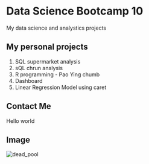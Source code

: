 # Data Science Bootcamp 10
 My data science and analystics projects

## My personal projects

1. SQL supermarket analysis
2. sQL chrun analysis
3. R programming - Pao Ying chumb
4. Dashboard
5. Linear Regression Model using caret

## Contact Me
Hello world 

## Image
![dead_pool](https://sm.ign.com/t/ign_ap/review/d/deadpool-r/deadpool-review_2s7s.1200.jpg)
